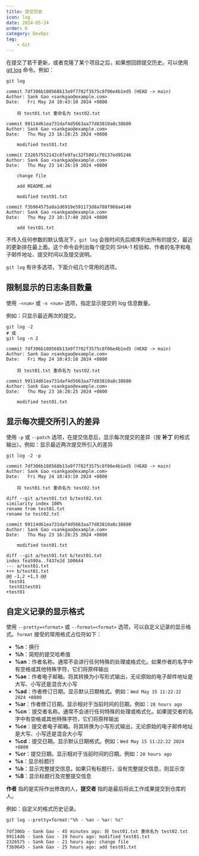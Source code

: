 ```yaml
---
title: 提交历史
icon: log
date: 2024-05-24
order: 6
category: DevOps
tag:
    - Git
---
```


在提交了若干更新，或者克隆了某个项目之后，如果想回顾提交历史。可以使用 [git log](../../../computers/commands/git/git_log.md) 命令。例如：

```shell
git log

commit 7df306b180568b13a9f7782f3575c8f06e4b1ed5 (HEAD -> main)
Author: Sank Gao <sankgao@example.com>
Date:   Fri May 24 10:43:10 2024 +0800

    将 test01.txt 重命名为 test02.txt

commit 99114d61ea731daf4d5663aa77d83810a8c38680
Author: Sank Gao <sankgao@example.com>
Date:   Thu May 23 16:28:25 2024 +0800

    modified test01.txt

commit 232657552142c8fe97ac32f5801c70137ed95246
Author: Sank Gao <sankgao@example.com>
Date:   Thu May 23 14:26:19 2024 +0800

    change file

    add README.md

    modified test01.txt

commit f3b964575a8a1d6919e591173d8a788f968a4140
Author: Sank Gao <sankgao@example.com>
Date:   Thu May 23 10:17:40 2024 +0800

    add test01.txt
```

不传入任何参数的默认情况下，`git log` 会按时间先后顺序列出所有的提交，最近的更新排在最上面。这个命令会列出每个提交的 SHA-1 校验和、作者的名字和电子邮件地址、提交时间以及提交说明。

`git log` 有许多选项，下面介绍几个常用的选项。

## 限制显示的日志条目数量

使用 `-<num>` 或 `-n <num>` 选项，指定显示提交的 log 信息数量。

例如：只显示最近两次的提交。

```shell
git log -2
# 或
git log -n 2

commit 7df306b180568b13a9f7782f3575c8f06e4b1ed5 (HEAD -> main)
Author: Sank Gao <sankgao@example.com>
Date:   Fri May 24 10:43:10 2024 +0800

    将 test01.txt 重命名为 test02.txt

commit 99114d61ea731daf4d5663aa77d83810a8c38680
Author: Sank Gao <sankgao@example.com>
Date:   Thu May 23 16:28:25 2024 +0800

    modified test01.txt
```

## 显示每次提交所引入的差异

使用 `-p` 或 `--patch` 选项，在提交信息后，显示每次提交的差异（按 **补丁** 的格式输出）。例如：显示最近两次提交所引入的差异

```shell
git log -2 -p

commit 7df306b180568b13a9f7782f3575c8f06e4b1ed5 (HEAD -> main)
Author: Sank Gao <sankgao@example.com>
Date:   Fri May 24 10:43:10 2024 +0800

    将 test01.txt 重命名为 test02.txt

diff --git a/test01.txt b/test02.txt
similarity index 100%
rename from test01.txt
rename to test02.txt

commit 99114d61ea731daf4d5663aa77d83810a8c38680
Author: Sank Gao <sankgao@example.com>
Date:   Thu May 23 16:28:25 2024 +0800

    modified test01.txt

diff --git a/test01.txt b/test01.txt
index fea590a..f437e2d 100644
--- a/test01.txt
+++ b/test01.txt
@@ -1,2 +1,3 @@
 test01
 test01test01
+test01
```

## 自定义记录的显示格式

使用 `--pretty=<format>` 或 `--format=<format>` 选项，可以自定义记录的显示格式。`format` 接受的常用格式占位符如下：

- **%n**：换行
- **%h**：简短的提交哈希值
- **%an**：作者名称。通常不会进行任何特殊的处理或格式化。如果作者的名字中有空格或其他特殊字符，它们将原样输出
- **%ae**：作者电子邮箱。将其转换为小写形式输出，无论原始的电子邮件地址是大写、小写还是混合大小写
- **%ad**：作者修订日期。显示默认日期格式。例如：`Wed May 15 11:22:22 2024 +0800`
- **%ar**：作者修订日期。显示相对于当前时间的日期。例如：`28 hours ago`
- **%cn**：提交者名称。通常不会进行任何特殊的处理或格式化。如果提交者的名字中有空格或其他特殊字符，它们将原样输出
- **%ce**：提交者电子邮箱。将其转换为小写形式输出，无论原始的电子邮件地址是大写、小写还是混合大小写
- **%cd**：提交日期。显示默认日期格式。例如：`Wed May 15 11:22:22 2024 +0800`
- **%cr**：提交日期。显示相对于当前时间的日期。例如：`28 hours ago`
- **%s**：显示标题行
- **%b**：显示完整提交信息。如果只有标题行，没有完整提交信息，则显示空
- **%B**：显示标题行及完整提交信息

**作者** 指的是实际作出修改的人，**提交者** 指的是最后将此工作成果提交到仓库的人。

例如：自定义的格式历史记录。

```shell
git log --pretty=format:"%h - %an - %ar: %s"

7df306b - Sank Gao - 45 minutes ago: 将 test01.txt 重命名为 test02.txt
99114d6 - Sank Gao - 19 hours ago: modified test01.txt
2326575 - Sank Gao - 21 hours ago: change file
f3b9645 - Sank Gao - 25 hours ago: add test01.txt
```
